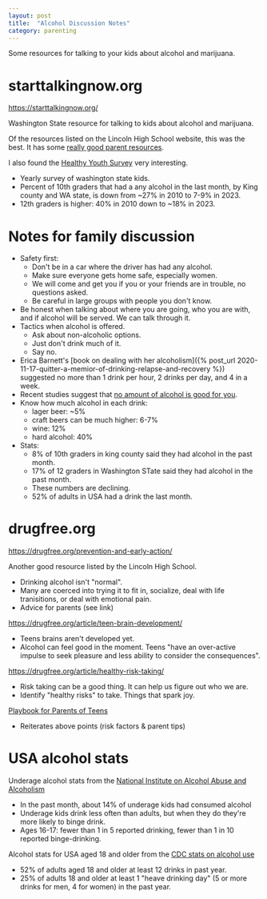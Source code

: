 ```yaml
---
layout: post
title:  "Alcohol Discussion Notes"
category: parenting
---
```


Some resources for talking to your kids about alcohol and marijuana.

# starttalkingnow.org

<https://starttalkingnow.org/>

Washington State resource for talking to kids about alcohol and marijuana.

Of the resources listed on the Lincoln High School website, this was the best.
It has some [really good parent resources](https://starttalkingnow.org/parents).

I also found the [Healthy Youth Survey](https://www.askhys.net/SurveyResults/DataDashboard) very interesting.

* Yearly survey of washington state kids.
* Percent of 10th graders that had a any alcohol in the last month, by King county and WA state, is down from ~27% in 2010 to 7-9% in 2023.
* 12th graders is higher: 40% in 2010 down to ~18% in 2023.

# Notes for family discussion

* Safety first:
  * Don't be in a car where the driver has had any alcohol.
  * Make sure everyone gets home safe, especially women.
  * We  will come and get you if you or your friends are in trouble, no questions asked.
  * Be careful in large groups with people you don't know.
* Be honest when talking about where you are going, who you are with, and if alcohol will be served. We can talk through it.
* Tactics when alcohol is offered.
  * Ask about non-alcoholic options.
  * Just don't drink much of it.
  * Say no.
* Erica Barnett's [book on dealing with her alcoholism]({% post_url 2020-11-17-quitter-a-memior-of-drinking-relapse-and-recovery %}) suggested no more than 1 drink per hour, 2 drinks per day, and 4 in a week.
* Recent studies suggest that [no amount of alcohol is good for you](https://www.who.int/europe/news/item/04-01-2023-no-level-of-alcohol-consumption-is-safe-for-our-health).
* Know how much alcohol in each drink:
  * lager beer: ~5%
  * craft beers can be much higher: 6-7%
  * wine: 12%
  * hard alcohol: 40%
* Stats:
  * 8% of 10th graders in king county said they had alcohol in the past month.
  * 17% of 12 graders in Washington STate said they had alcohol in the past month.
  * These numbers are declining.
  * 52% of adults in USA had a drink the last month.

# drugfree.org

<https://drugfree.org/prevention-and-early-action/>

Another good resource listed by the Lincoln High School.

* Drinking alcohol isn't "normal".
* Many are coerced into trying it to fit in, socialize, deal with life tranisitions, or deal with emotional pain.
* Advice for parents (see link)

<https://drugfree.org/article/teen-brain-development/>

* Teens brains aren't developed yet.
* Alcohol can feel good in the moment. Teens "have an over-active impulse to seek pleasure and less ability to consider the consequences".

<https://drugfree.org/article/healthy-risk-taking/>

* Risk taking can be a good thing. It can help us figure out who we are.
* Identify "healthy risks" to take. Things that spark joy.

[Playbook for Parents of Teens](https://cdn-01.drugfree.org/web/prod/wp-content/uploads/2022/01/19201051/Playbook-for-Parents-of-Teens-062821.pdf?_gl=1*chxmo9*_gcl_au*MTc1MTA2MTI0MS4xNzMwNzQxMzc3*_ga*NjEzNjM4NTgzLjE3MzA3NDEzNzc.*_ga_ECZGQ0GWSZ*MTczMDc0NzgyMS4zLjEuMTczMDc0ODIyOC41NS4wLjA.)

* Reiterates above points (risk factors & parent tips)

# USA alcohol stats

Underage alcohol stats from the [National Institute on Alcohol Abuse and Alcoholism](https://www.niaaa.nih.gov/publications/brochures-and-fact-sheets/underage-drinking)
* In the past month, about 14% of underage kids had consumed alcohol
* Underage kids drink less often than adults, but when they do they're more likely to binge drink.
* Ages 16-17: fewer than 1 in 5 reported drinking, fewer than 1 in 10 reported binge-drinking.

Alcohol stats for USA aged 18 and older from the [CDC stats on alcohol use](https://www.cdc.gov/nchs/fastats/alcohol.htm)
* 52% of adults aged 18 and older at least 12 drinks in past year.
* 25% of adults 18 and older at least 1 "heave drinking day" (5 or more drinks for men, 4 for women) in the past year.
